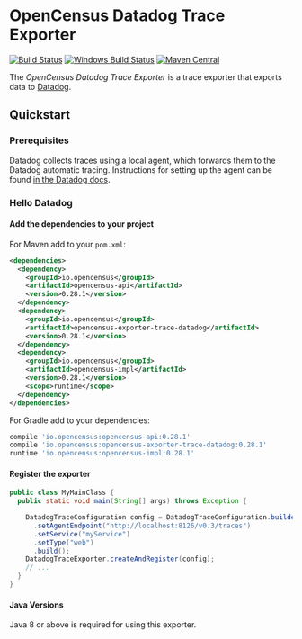 # OpenCensus Datadog Trace Exporter
[![Build Status][travis-image]][travis-url]
[![Windows Build Status][appveyor-image]][appveyor-url]
[![Maven Central][maven-image]][maven-url]

The *OpenCensus Datadog Trace Exporter* is a trace exporter that exports data to [Datadog](https://www.datadoghq.com/).

## Quickstart

### Prerequisites

Datadog collects traces using a local agent, which forwards them to the Datadog automatic tracing. Instructions for setting up the agent can be found [in the Datadog docs](https://docs.datadoghq.com/agent/?tab=agentv6).

### Hello Datadog

#### Add the dependencies to your project

For Maven add to your `pom.xml`:
```xml
<dependencies>
  <dependency>
    <groupId>io.opencensus</groupId>
    <artifactId>opencensus-api</artifactId>
    <version>0.28.1</version>
  </dependency>
  <dependency>
    <groupId>io.opencensus</groupId>
    <artifactId>opencensus-exporter-trace-datadog</artifactId>
    <version>0.28.1</version>
  </dependency>
  <dependency>
    <groupId>io.opencensus</groupId>
    <artifactId>opencensus-impl</artifactId>
    <version>0.28.1</version>
    <scope>runtime</scope>
  </dependency>
</dependencies>
```

For Gradle add to your dependencies:
```groovy
compile 'io.opencensus:opencensus-api:0.28.1'
compile 'io.opencensus:opencensus-exporter-trace-datadog:0.28.1'
runtime 'io.opencensus:opencensus-impl:0.28.1'
```

#### Register the exporter

```java
public class MyMainClass {
  public static void main(String[] args) throws Exception {

    DatadogTraceConfiguration config = DatadogTraceConfiguration.builder()
      .setAgentEndpoint("http://localhost:8126/v0.3/traces")
      .setService("myService")
      .setType("web")
      .build();
    DatadogTraceExporter.createAndRegister(config);
    // ...
  }
}
```

#### Java Versions

Java 8 or above is required for using this exporter.

[travis-image]: https://travis-ci.org/census-instrumentation/opencensus-java.svg?branch=master
[travis-url]: https://travis-ci.org/census-instrumentation/opencensus-java
[appveyor-image]: https://ci.appveyor.com/api/projects/status/hxthmpkxar4jq4be/branch/master?svg=true
[appveyor-url]: https://ci.appveyor.com/project/opencensusjavateam/opencensus-java/branch/master
[maven-image]: https://maven-badges.herokuapp.com/maven-central/io.opencensus/opencensus-exporter-trace-datadog/badge.svg
[maven-url]: https://maven-badges.herokuapp.com/maven-central/io.opencensus/opencensus-exporter-trace-datadog
